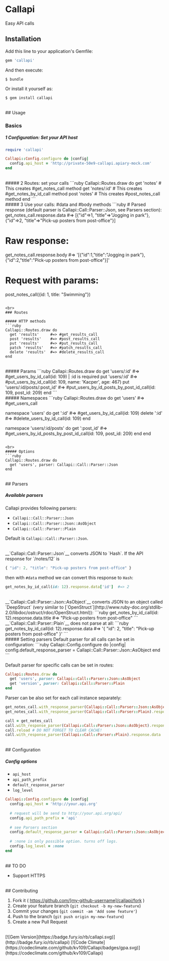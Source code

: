 # Callapi

Easy API calls

## Installation

Add this line to your application's Gemfile:

```ruby
gem 'callapi'
```

And then execute:

    $ bundle

Or install it yourself as:

    $ gem install callapi

<br>
## Usage

### Basics

##### 1 Configuration: Set your API host
```ruby
require 'callapi'

Callapi::Config.configure do |config|
  config.api_host = 'http://private-50e9-callapi.apiary-mock.com'
end
```
  
<br>
##### 2 Routes: set your calls
```ruby
Callapi::Routes.draw do
  get 'notes'       # This creates #get_notes_call method
  get 'notes/:id'   # This creates #get_notes_by_id_call method
  post 'notes'      # This creates #post_notes_call method
end
```

<br>
##### 3 Use your calls: #data and #body methods
```ruby
# Parsed response (default parser is Callapi::Call::Parser::Json, see Parsers section):
get_notes_call.response.data    #=> [{"id"=>1, "title"=>"Jogging in park"}, {"id"=>2, "title"=>"Pick-up posters from post-office"}]

# Raw response:
get_notes_call.response.body    #=> '[{"id":1,"title":"Jogging in park"},{"id":2,"title":"Pick-up posters from post-office"}]'

# Request with params:
post_notes_call({id: 1, title: "Swimming"})
```

<br>
### Routes

##### HTTP methods
```ruby
Callapi::Routes.draw do
  get 'results'     #=> #get_results_call
  post 'results'    #=> #post_results_call
  put 'results'     #=> #put_results_call
  patch 'results'   #=> #patch_results_call
  delete 'results'  #=> #delete_results_call
end
```

<br>
##### Params
```ruby
Callapi::Routes.draw do
  get 'users/:id'                 #=> #get_users_by_id_call(id: 109) | :id is required
  put 'users/:id'                 #=> #put_users_by_id_call(id: 109, name: 'Kacper', age: 467)
  put 'users/:id/posts/:post_id'  #=> #put_users_by_id_posts_by_post_id_call(id: 109, post_id: 209)
end
```

<br>
##### Namespaces
```ruby
Callapi::Routes.draw do
  get 'users'               #=> #get_users_call
  
  namespace 'users' do
    get ':id'               #=> #get_users_by_id_call(id: 109)
    delete ':id'            #=> #delete_users_by_id_call(id: 109)
  end
  
  namespace 'users/:id/posts' do
    get ':post_id'          #=> #get_users_by_id_posts_by_post_id_call(id: 109, post_id: 209)
  end
end
```

<br>
##### Options
```ruby
Callapi::Routes.draw do
  get 'users', parser: Callapi::Call::Parser::Json
end
```

<br>
## Parsers

##### Available parsers
Callapi provides following parsers:
- `Callapi::Call::Parser::Json`
- `Callapi::Call::Parser::Json::AsObject`
- `Callapi::Call::Parser::Plain`

Default is `Callapi::Call::Parser::Json`. 

<br>
__`Callapi::Call::Parser::Json`__ converts JSON to `Hash`. If the API response for `/notes/12` is 

```javascript
{ "id": 2, "title": "Pick-up posters from post-office" }
```

then with `#data` method we can convert this response to `Hash`:
```ruby
get_notes_by_id_call(id: 12).response.data['id']  #=> 2
```

<br>
__`Callapi::Call::Parser::Json::AsObject`__ converts JSON to an object called `DeepStruct` (very similar to [`OpenStruct`](http://www.ruby-doc.org/stdlib-2.0/libdoc/ostruct/rdoc/OpenStruct.html)):
```ruby
get_notes_by_id_call(id: 12).response.data.title  #=> "Pick-up posters from post-office"
```

<br>
__`Callapi::Call::Parser::Plain`__ does not parse at all:
```ruby
get_notes_by_id_call(id: 12).response.data  #=> '{ "id": 2, "title": "Pick-up posters from post-office" }'
```

<br>
##### Setting parsers
Default parser for all calls can be set in configuration:
```ruby
Callapi::Config.configure do |config|
  config.default_response_parser = Callapi::Call::Parser::Json::AsObject
end
```

Default parser for specific calls can be set in routes:
```ruby
Callapi::Routes.draw do
  get 'users', parser: Callapi::Call::Parser::Json::AsObject
  get 'version', parser: Callapi::Call::Parser::Plain
end
```

Parser can be also set for each call instance separately:
```ruby
get_notes_call.with_response_parser(Callapi::Call::Parser::Json::AsObject).response.data    #=> [#<DeepStruct id=1, title="Jogging in park">]
get_notes_call.with_response_parser(Callapi::Call::Parser::Plain).response.data             #=> "[{\n  \"id\": 1, \"title\": \"Jogging in park\"\n}]"

call = get_notes_call
call.with_response_parser(Callapi::Call::Parser::Json::AsObject).response.data  #=> [#<DeepStruct id=1, title="Jogging in park">]
call.reload # DO NOT FORGET TO CLEAR CACHE!
call.with_response_parser(Callapi::Call::Parser::Plain).response.data           #=> "[{\n  \"id\": 1, \"title\": \"Jogging in park\"\n}]"
```
 
<br>
## Configuration

##### Config options

- `api_host`
- `api_path_prefix`
- `default_response_parser`
- `log_level`

```ruby
Callapi::Config.configure do |config|
  config.api_host = 'http://your.api.org'
  
  # request will be send to http://your.api.org/api/
  config.api_path_prefix = 'api'
  
  # see Parsers section
  config.default_response_parser = Callapi::Call::Parser::Json::AsObject
  
  # :none is only possible option. turns off logs.
  config.log_level = :none
end
```

<br>
## TO DO

- Support HTTPS

<br>
## Contributing

1. Fork it ( https://github.com/[my-github-username]/callapi/fork )
2. Create your feature branch (`git checkout -b my-new-feature`)
3. Commit your changes (`git commit -am 'Add some feature'`)
4. Push to the branch (`git push origin my-new-feature`)
5. Create a new Pull Request

<br>
[![Gem Version](https://badge.fury.io/rb/callapi.svg)](http://badge.fury.io/rb/callapi)
[![Code Climate](https://codeclimate.com/github/kv109/Callapi/badges/gpa.svg)](https://codeclimate.com/github/kv109/Callapi)
